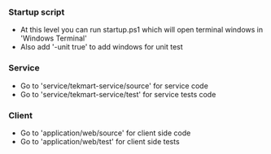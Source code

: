 ### Startup script

- At this level you can run startup.ps1 which will open terminal windows in 'Windows Terminal'
- Also add '-unit true' to add windows for unit test

### Service

- Go to 'service/tekmart-service/source' for service code
- Go to 'service/tekmart-service/test' for service tests code

### Client

- Go to 'application/web/source' for client side code
- Go to 'application/web/test' for client side tests

